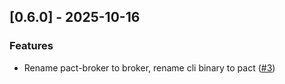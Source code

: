 ## [0.6.0] - 2025-10-16

### Features

- Rename pact-broker to broker, rename cli binary to pact ([#3](https://github.com/orhun/git-cliff/issues/3))

<!-- generated by git-cliff -->
